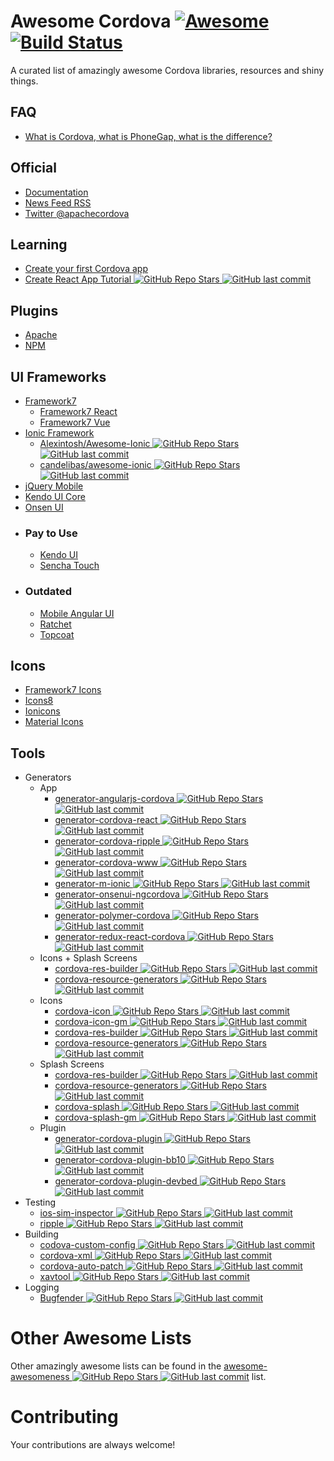 # Awesome Cordova [![Awesome](https://cdn.rawgit.com/sindresorhus/awesome/d7305f38d29fed78fa85652e3a63e154dd8e8829/media/badge.svg)](https://github.com/sindresorhus/awesome) [![Build Status](https://travis-ci.org/busterc/awesome-cordova.svg?branch=master)](https://travis-ci.org/busterc/awesome-cordova)

A curated list of amazingly awesome Cordova libraries, resources and shiny things.

## FAQ

* [What is Cordova, what is PhoneGap, what is the difference?](https://blog.ionicframework.com/what-is-cordova-phonegap/)

## Official

* [Documentation](https://cordova.apache.org/docs/en/latest/)
* [News Feed RSS](https://cordova.apache.org/feed.xml)
* [Twitter @apachecordova](https://twitter.com/apachecordova)

## Learning

* [Create your first Cordova app](https://cordova.apache.org/docs/en/latest/guide/cli/index.html)
* [Create React App Tutorial ![GitHub Repo Stars](https://img.shields.io/github/stars/johnkmzhou/cordova-create-react-app) ![GitHub last commit](https://img.shields.io/github/last-commit/johnkmzhou/cordova-create-react-app)](https://github.com/johnkmzhou/cordova-create-react-app)

## Plugins

* [Apache](https://cordova.apache.org/plugins/)
* [NPM](https://www.npmjs.com/search?q=cordova-plugin)

## UI Frameworks

* [Framework7](https://framework7.io)
  * [Framework7 React](https://framework7.io/react/)
  * [Framework7 Vue](https://framework7.io/vue/)
* [Ionic Framework](https://ionicframework.com/)
  * [Alexintosh/Awesome-Ionic ![GitHub Repo Stars](https://img.shields.io/github/stars/Alexintosh/Awesome-Ionic) ![GitHub last commit](https://img.shields.io/github/last-commit/Alexintosh/Awesome-Ionic)](https://github.com/Alexintosh/Awesome-Ionic)
  * [candelibas/awesome-ionic ![GitHub Repo Stars](https://img.shields.io/github/stars/candelibas/awesome-ionic) ![GitHub last commit](https://img.shields.io/github/last-commit/candelibas/awesome-ionic)](https://github.com/candelibas/awesome-ionic)
* [jQuery Mobile](https://jquerymobile.com/)
* [Kendo UI Core](https://www.telerik.com/kendo-ui/open-source-core)
* [Onsen UI](https://onsen.io/)
* ### Pay to Use
  * [Kendo UI](https://www.telerik.com/kendo-ui)
  * [Sencha Touch](https://www.sencha.com/products/touch/)
* ### Outdated
  * [Mobile Angular UI](http://mobileangularui.com/)
  * [Ratchet](http://goratchet.com/)
  * [Topcoat](http://topcoat.io/)

## Icons

* [Framework7 Icons](https://framework7.io/icons/)
* [Icons8](https://icons8.com/)
* [Ionicons](https://ionicons.com/)
* [Material Icons](https://material.io/resources/icons/)

## Tools

* Generators
  * App
    * [generator-angularjs-cordova ![GitHub Repo Stars](https://img.shields.io/github/stars/keshavos/generator-angularjs-cordova) ![GitHub last commit](https://img.shields.io/github/last-commit/keshavos/generator-angularjs-cordova)](https://github.com/keshavos/generator-angularjs-cordova)
    * [generator-cordova-react ![GitHub Repo Stars](https://img.shields.io/github/stars/jackong/generator-cordova-react) ![GitHub last commit](https://img.shields.io/github/last-commit/jackong/generator-cordova-react)](https://github.com/jackong/generator-cordova-react)
    * [generator-cordova-ripple ![GitHub Repo Stars](https://img.shields.io/github/stars/keunlee/generator-cordova-ripple) ![GitHub last commit](https://img.shields.io/github/last-commit/keunlee/generator-cordova-ripple)](https://github.com/keunlee/generator-cordova-ripple)
    * [generator-cordova-www ![GitHub Repo Stars](https://img.shields.io/github/stars/busterc/generator-cordova-www) ![GitHub last commit](https://img.shields.io/github/last-commit/busterc/generator-cordova-www)](https://github.com/busterc/generator-cordova-www)
    * [generator-m-ionic ![GitHub Repo Stars](https://img.shields.io/github/stars/mwaylabs/generator-m-ionic) ![GitHub last commit](https://img.shields.io/github/last-commit/mwaylabs/generator-m-ionic)](https://github.com/mwaylabs/generator-m-ionic)
    * [generator-onsenui-ngcordova ![GitHub Repo Stars](https://img.shields.io/github/stars/healthonnet/generator-onsenui-ngcordova) ![GitHub last commit](https://img.shields.io/github/last-commit/healthonnet/generator-onsenui-ngcordova)](https://github.com/healthonnet/generator-onsenui-ngcordova)
    * [generator-polymer-cordova ![GitHub Repo Stars](https://img.shields.io/github/stars/emoriarty/generator-polymer-cordova) ![GitHub last commit](https://img.shields.io/github/last-commit/emoriarty/generator-polymer-cordova)](https://github.com/emoriarty/generator-polymer-cordova)
    * [generator-redux-react-cordova ![GitHub Repo Stars](https://img.shields.io/github/stars/zmeecer/generator-redux-react-cordova) ![GitHub last commit](https://img.shields.io/github/last-commit/zmeecer/generator-redux-react-cordova)](https://github.com/zmeecer/generator-redux-react-cordova)
  * Icons + Splash Screens
    * [cordova-res-builder ![GitHub Repo Stars](https://img.shields.io/github/stars/mettbox/cordova-res-builder) ![GitHub last commit](https://img.shields.io/github/last-commit/mettbox/cordova-res-builder)](https://github.com/mettbox/cordova-res-builder)
    * [cordova-resource-generators ![GitHub Repo Stars](https://img.shields.io/github/stars/busterc/cordova-resource-generators) ![GitHub last commit](https://img.shields.io/github/last-commit/busterc/cordova-resource-generators)](https://github.com/busterc/cordova-resource-generators)
  * Icons
    * [cordova-icon ![GitHub Repo Stars](https://img.shields.io/github/stars/AlexDisler/cordova-icon) ![GitHub last commit](https://img.shields.io/github/last-commit/AlexDisler/cordova-icon)](https://github.com/AlexDisler/cordova-icon)
    * [cordova-icon-gm ![GitHub Repo Stars](https://img.shields.io/github/stars/disusered/cordova-icon-gm) ![GitHub last commit](https://img.shields.io/github/last-commit/disusered/cordova-icon-gm)](https://github.com/disusered/cordova-icon-gm)
    * [cordova-res-builder ![GitHub Repo Stars](https://img.shields.io/github/stars/mettbox/cordova-res-builder) ![GitHub last commit](https://img.shields.io/github/last-commit/mettbox/cordova-res-builder)](https://github.com/mettbox/cordova-res-builder)
    * [cordova-resource-generators ![GitHub Repo Stars](https://img.shields.io/github/stars/busterc/cordova-resource-generators) ![GitHub last commit](https://img.shields.io/github/last-commit/busterc/cordova-resource-generators)](https://github.com/busterc/cordova-resource-generators)
  * Splash Screens
    * [cordova-res-builder ![GitHub Repo Stars](https://img.shields.io/github/stars/mettbox/cordova-res-builder) ![GitHub last commit](https://img.shields.io/github/last-commit/mettbox/cordova-res-builder)](https://github.com/mettbox/cordova-res-builder)
    * [cordova-resource-generators ![GitHub Repo Stars](https://img.shields.io/github/stars/busterc/cordova-resource-generators) ![GitHub last commit](https://img.shields.io/github/last-commit/busterc/cordova-resource-generators)](https://github.com/busterc/cordova-resource-generators)
    * [cordova-splash ![GitHub Repo Stars](https://img.shields.io/github/stars/AlexDisler/cordova-splash) ![GitHub last commit](https://img.shields.io/github/last-commit/AlexDisler/cordova-splash)](https://github.com/AlexDisler/cordova-splash)
    * [cordova-splash-gm ![GitHub Repo Stars](https://img.shields.io/github/stars/disusered/cordova-splash-gm) ![GitHub last commit](https://img.shields.io/github/last-commit/disusered/cordova-splash-gm)](https://github.com/disusered/cordova-splash-gm)
  * Plugin
    * [generator-cordova-plugin ![GitHub Repo Stars](https://img.shields.io/github/stars/lholmquist/generator-cordova-plugin) ![GitHub last commit](https://img.shields.io/github/last-commit/lholmquist/generator-cordova-plugin)](https://github.com/lholmquist/generator-cordova-plugin)
    * [generator-cordova-plugin-bb10 ![GitHub Repo Stars](https://img.shields.io/github/stars/blackberry/generator-cordova-plugin-bb10) ![GitHub last commit](https://img.shields.io/github/last-commit/blackberry/generator-cordova-plugin-bb10)](https://github.com/blackberry/generator-cordova-plugin-bb10)
    * [generator-cordova-plugin-devbed ![GitHub Repo Stars](https://img.shields.io/github/stars/sony/generator-cordova-plugin-devbed) ![GitHub last commit](https://img.shields.io/github/last-commit/sony/generator-cordova-plugin-devbed)](https://github.com/sony/generator-cordova-plugin-devbed)
* Testing
  * [ios-sim-inspector ![GitHub Repo Stars](https://img.shields.io/github/stars/busterc/profiles) ![GitHub last commit](https://img.shields.io/github/last-commit/busterc/profiles)](https://github.com/busterc/profiles/blob/master/osx/sources/ios-sim-inspector)
  * [ripple ![GitHub Repo Stars](https://img.shields.io/github/stars/ripple-emulator/ripple) ![GitHub last commit](https://img.shields.io/github/last-commit/ripple-emulator/ripple)](https://github.com/ripple-emulator/ripple)
* Building
  * [codova-custom-config ![GitHub Repo Stars](https://img.shields.io/github/stars/dpa99c/cordova-custom-config) ![GitHub last commit](https://img.shields.io/github/last-commit/dpa99c/cordova-custom-config)](https://github.com/dpa99c/cordova-custom-config)
  * [cordova-xml ![GitHub Repo Stars](https://img.shields.io/github/stars/mifi/cordova-xml) ![GitHub last commit](https://img.shields.io/github/last-commit/mifi/cordova-xml)](https://github.com/mifi/cordova-xml)
  * [cordova-auto-patch ![GitHub Repo Stars](https://img.shields.io/github/stars/alexshevch/cordova-auto-patch) ![GitHub last commit](https://img.shields.io/github/last-commit/alexshevch/cordova-auto-patch)](https://github.com/alexshevch/cordova-auto-patch)
  * [xavtool ![GitHub Repo Stars](https://img.shields.io/github/stars/gabrielrobert/xavtool) ![GitHub last commit](https://img.shields.io/github/last-commit/gabrielrobert/xavtool)](https://github.com/gabrielrobert/xavtool)
* Logging
  * [Bugfender ![GitHub Repo Stars](https://img.shields.io/github/stars/bugfender/cordova-plugin-bugfender) ![GitHub last commit](https://img.shields.io/github/last-commit/bugfender/cordova-plugin-bugfender)](https://github.com/bugfender/cordova-plugin-bugfender)

# Other Awesome Lists

Other amazingly awesome lists can be found in the [awesome-awesomeness ![GitHub Repo Stars](https://img.shields.io/github/stars/bayandin/awesome-awesomeness) ![GitHub last commit](https://img.shields.io/github/last-commit/bayandin/awesome-awesomeness)](https://github.com/bayandin/awesome-awesomeness) list.

# Contributing

Your contributions are always welcome!
